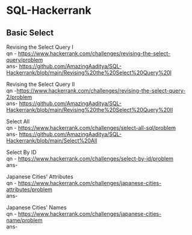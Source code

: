# SQL-Hackerrank

## Basic Select

Revising the Select Query I<br>
qn - https://www.hackerrank.com/challenges/revising-the-select-query/problem<br>
ans- https://github.com/AmazingAaditya/SQL-Hackerrank/blob/main/Revising%20the%20Select%20Query%20I<br>

Revising the Select Query II<br>
qn -https://www.hackerrank.com/challenges/revising-the-select-query-2/problem<br>
ans- https://github.com/AmazingAaditya/SQL-Hackerrank/blob/main/Revising%20the%20Select%20Query%20II<br>

Select All<br>
qn - https://www.hackerrank.com/challenges/select-all-sql/problem<br>
ans- https://github.com/AmazingAaditya/SQL-Hackerrank/blob/main/Select%20All<br>

Select By ID<br>
qn - https://www.hackerrank.com/challenges/select-by-id/problem<br>
ans- <br>

Japanese Cities' Attributes<br>
qn - https://www.hackerrank.com/challenges/japanese-cities-attributes/problem<br>
ans- <br>

Japanese Cities' Names<br>
qn - https://www.hackerrank.com/challenges/japanese-cities-name/problem<br>
ans- <br>
